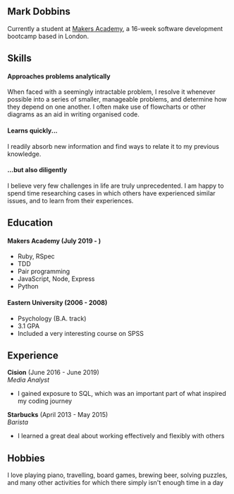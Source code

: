 ## Mark Dobbins

Currently a student at [Makers Academy](https://github.com/makersacademy), a 16-week software development bootcamp based in London. 

## Skills

#### Approaches problems analytically

When faced with a seemingly intractable problem, I resolve it whenever possible into a series of smaller, manageable problems, and determine how they depend on one another. I often make use of flowcharts or other diagrams as an aid in writing organised code. 

#### Learns quickly...

I readily absorb new information and find ways to relate it to my previous knowledge.

#### ...but also diligently

I believe very few challenges in life are truly unprecedented. I am happy to spend time researching cases in which others have experienced similar issues, and to learn from their experiences. 

## Education

#### Makers Academy (July 2019 - )

- Ruby, RSpec
- TDD
- Pair programming
- JavaScript, Node, Express
- Python

#### Eastern University (2006 - 2008)

- Psychology (B.A. track)
- 3.1 GPA
- Included a very interesting course on SPSS

## Experience

**Cision** (June 2016 - June 2019)    
*Media Analyst*  
- I gained exposure to SQL, which was an important part of what inspired my coding journey

**Starbucks** (April 2013 - May 2015)   
*Barista*  
- I learned a great deal about working effectively and flexibly with others

## Hobbies

I love playing piano, travelling, board games, brewing beer, solving puzzles, and many other activities for which there simply isn't enough time in a day
